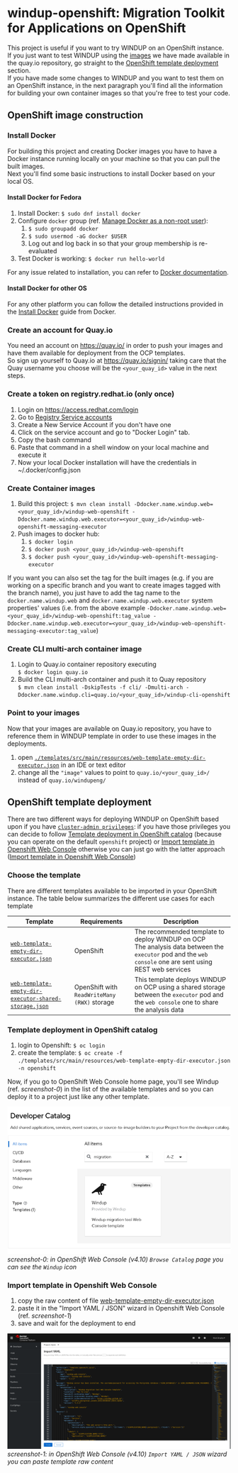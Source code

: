 # windup-openshift: Migration Toolkit for Applications on OpenShift
This project is useful if you want to try WINDUP on an OpenShift instance.  
If you just want to test WINDUP using the [images](https://quay.io/organization/windupeng) we have made available in the quay.io repository, go straight to the [OpenShift template deployment](#openshift-template-deployment) section.  
If you have made some changes to WINDUP and you want to test them on an OpenShift instance, in the next paragraph you'll find all the information for building your own container images so that you're free to test your code.  

## OpenShift image construction
### Install Docker
For building this project and creating Docker images you have to have a Docker instance running locally on your machine so that you can pull the built images.  
Next you'll find some basic instructions to install Docker based on your local OS.
#### Install Docker for Fedora
1. Install Docker: `$ sudo dnf install docker`
1. Configure `docker` group (ref. [Manage Docker as a non-root user](https://docs.docker.com/install/linux/linux-postinstall/#manage-docker-as-a-non-root-user)):
   1. `$ sudo groupadd docker`
   1. `$ sudo usermod -aG docker $USER`
   1. Log out and log back in so that your group membership is re-evaluated
1. Test Docker is working: `$ docker run hello-world`

For any issue related to installation, you can refer to [Docker documentation](https://docs.docker.com/install/linux/docker-ce/fedora/).
#### Install Docker for other OS
For any other platform you can follow the detailed instructions provided in the [Install Docker](https://docs.docker.com/install/) guide from Docker.
### Create an account for Quay.io
You need an account on https://quay.io/ in order to push your images and have them available for deployment from the OCP templates.  
So sign up yourself to Quay.io at https://quay.io/signin/ taking care that the Quay username you choose will be the `<your_quay_id>` value in the next steps.

### Create a token on registry.redhat.io (only once)
1. Login on https://access.redhat.com/login
2. Go to [Registry Service accounts](https://access.redhat.com/terms-based-registry/)
3. Create a New Service Account if you don't have one
4. Click on the service account and go to "Docker Login" tab.
5. Copy the bash command
6. Paste that command in a shell window on your local machine and execute it
7. Now your local Docker installation will have the credentials in ~/.docker/config.json

### Create Container images
1. Build this project: `$ mvn clean install -Ddocker.name.windup.web=<your_quay_id>/windup-web-openshift -Ddocker.name.windup.web.executor=<your_quay_id>/windup-web-openshift-messaging-executor`
1. Push images to docker hub:
   1. `$ docker login`
   1. `$ docker push <your_quay_id>/windup-web-openshift`
   1. `$ docker push <your_quay_id>/windup-web-openshift-messaging-executor`

If you want you can also set the tag for the built images (e.g. if you are working on a specific branch and you want to create images tagged with the branch name), you just have to add the tag name to the `docker.name.windup.web` and `docker.name.windup.web.executor` system properties' values (i.e. from the above example `-Ddocker.name.windup.web=<your_quay_id>/windup-web-openshift:tag_value -Ddocker.name.windup.web.executor=<your_quay_id>/windup-web-openshift-messaging-executor:tag_value`)

### Create CLI multi-arch container image
1. Login to Quay.io container repository executing  
`$ docker login quay.io`
1. Build the CLI multi-arch container and push it to Quay repository  
`$ mvn clean install -DskipTests -f cli/ -Dmulti-arch -Ddocker.name.windup.cli=quay.io/<your_quay_id>/windup-cli-openshift`


### Point to your images
Now that your images are available on Quay.io repository, you have to reference them in WINDUP template in order to use these images in the deployments.
1. open [`./templates/src/main/resources/web-template-empty-dir-executor.json`](templates/src/main/resources/web-template-empty-dir-executor.json) in an IDE or text editor
1. change all the `"image"` values to point to `quay.io/<your_quay_id>/` instead of `quay.io/windupeng/`
   
## OpenShift template deployment
There are two different ways for deploying WINDUP on OpenShift based upon if you have [`cluster-admin privileges`](https://docs.openshift.org/latest/architecture/additional_concepts/authorization.html#roles): if you have those privileges you can decide to follow [Template deployment in OpenShift catalog](#template-deployment-in-openshift-catalog) (because you can operate on the default `openshift` project) or [Import template in Openshift Web Console](#import-template-in-openshift-web-console) otherwise you can just go with the latter approach ([Import template in Openshift Web Console](#import-template-in-openshift-web-console))

### Choose the template
There are different templates available to be imported in your OpenShift instance.
The table below summarizes the different use cases for each template

| Template | Requirements | Description                                                                                                                                                 |
| --- | --- |-------------------------------------------------------------------------------------------------------------------------------------------------------------|
| [`web-template-empty-dir-executor.json`](templates/src/main/resources/web-template-empty-dir-executor.json) | OpenShift | The recommended template to deploy WINDUP on OCP<br>The analysis data between the `executor` pod and the `web console` one are sent using REST web services |
| [`web-template-empty-dir-executor-shared-storage.json`](templates/src/main/resources/web-template-empty-dir-executor-shared-storage.json) | OpenShift with `ReadWriteMany (RWX)` storage| This template deploys WINDUP on OCP using a shared storage between the `executor` pod and the `web console` one to share the analysis data                  |

### Template deployment in OpenShift catalog
1. login to Openshift: `$ oc login`
1. create the template: `$ oc create -f ./templates/src/main/resources/web-template-empty-dir-executor.json -n openshift`

Now, if you go to OpenShift Web Console home page, you'll see  Windup (ref. *screenshot-0*) in the list of the available templates and so you can deploy it to a project just like any other template.

![screenshot-0](docs/catalog_templates.png)
*screenshot-0: in OpenShift Web Console (v4.10) `Browse Catalog` page you can see the `Windup` icon*
### Import template in Openshift Web Console
1. copy the raw content of file [web-template-empty-dir-executor.json](templates/src/main/resources/web-template-empty-dir-executor.json)
1. paste it in the "Import YAML / JSON" wizard in Openshift Web Console (ref. *screenshot-1*)
1. save and wait for the deployment to end

![screenshot-1](docs/import_yaml.png)
*screenshot-1: in OpenShift Web Console (v4.10) `Import YAML / JSON` wizard you can paste template raw content*
